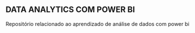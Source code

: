 ## DATA ANALYTICS COM POWER BI
Repositório relacionado ao aprendizado de análise de dados com power bi

